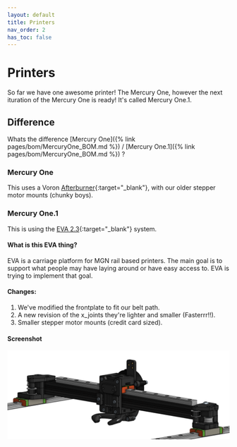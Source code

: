 ```yaml
---
layout: default
title: Printers
nav_order: 2
has_toc: false
---
```


# Printers
So far we have one awesome printer! The Mercury One, however the next ituration of the Mercury One is ready! It's called Mercury One.1.

## Difference
Whats the difference [Mercury One]({% link pages/bom/MercuryOne_BOM.md %}) / [Mercury One.1]({% link pages/bom/MercuryOne_BOM.md %}) ?


### Mercury One
This uses a Voron [Afterburner](https://github.com/VoronDesign/Voron-Afterburner){:target="_blank"}, with our older stepper motor mounts (chunky boys).

### Mercury One.1
This is using the [EVA 2.3](https://main.eva-3d.page/){:target="_blank"} system. 
#### What is this EVA thing?
EVA is a carriage platform for MGN rail based printers. The main goal is to support what people may have laying around or have easy access to. EVA is trying to implement that goal.

#### Changes:
1. We've modified the frontplate to fit our belt path.
2. A new revision of the x_joints they're lighter and smaller (Fasterrr!!).
3. Smaller stepper motor mounts (credit card sized).

#### Screenshot
![Overview EVA 2.3 Gantry](assets/img/printer/gantry.png)